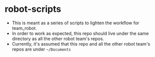 # robot-scripts

- This is meant as a series of scripts to lighten the workflow for team_robot.
- In order to work as expected, this repo should live under the same directory as all the other robot team's repos.
- Currently, it's assumed that this repo and all the other robot team's repos are under `~/Documents`
